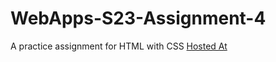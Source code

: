 # WebApps-S23-Assignment-4
A practice assignment for HTML with CSS
[Hosted At](https://44-563-web-apps-s23.github.io/44563-webapps-s23-assignment4-KalpanaBolla/play.html)
